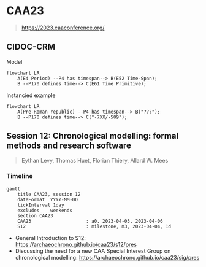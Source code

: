 # CAA23
> https://2023.caaconference.org/

## CIDOC-CRM

Model
```mermaid
flowchart LR
    A(E4 Period) --P4 has timespan--> B(E52 Time-Span);
    B --P170 defines time--> C(E61 Time Primitive);
```

Instancied example
```mermaid
flowchart LR
    A(Pre-Roman republic) --P4 has timespan--> B("???");
    B --P170 defines time--> C("-7XX/-509");
```


## Session 12: Chronological modelling: formal methods and research software
> Eythan Levy, Thomas Huet, Florian Thiery, Allard W. Mees

### Timeline 

```mermaid
gantt
    title CAA23, session 12
    dateFormat  YYYY-MM-DD
    tickInterval 1day
    excludes    weekends
    section CAA23
    CAA23                    : a0, 2023-04-03, 2023-04-06
    S12                      : milestone, m3, 2023-04-04, 1d
```

* General Introduction to S12: https://archaeochrono.github.io/caa23/s12/pres
* Discussing the need for a new CAA Special Interest Group on chronological modelling: https://archaeochrono.github.io/caa23/sig/pres